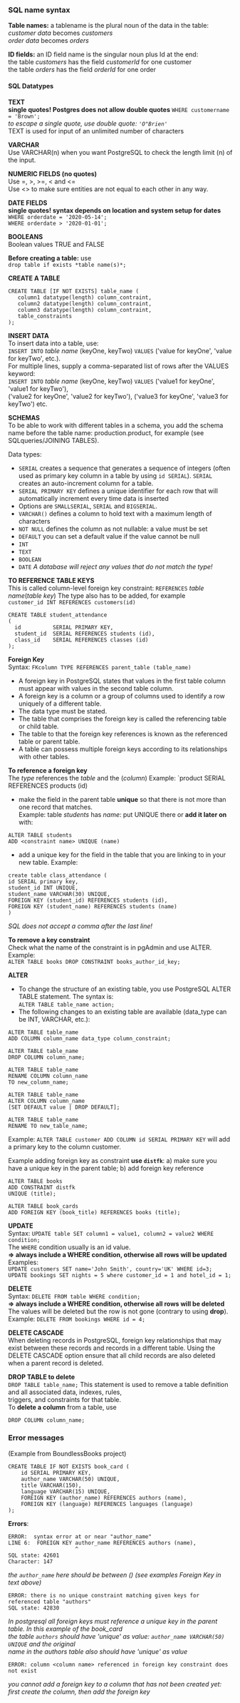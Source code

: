### SQL name syntax

**Table names:** a tablename is the plural noun of the data in the table:  
*customer data* becomes *customers*  
*order data* becomes *orders*  

**ID fields:** an ID field name is the singular noun plus Id at the end:  
the table *customers* has the field *customerId* for one customer  
the table *orders* has the field *orderId* for one order  

#### SQL Datatypes

**TEXT**  
**single quotes! Postgres does not allow double quotes**
`WHERE customername = 'Brown';`  
*to escape a single quote, use double quote: `'O"Brien'`*  
TEXT is used for input of an unlimited number of characters  

**VARCHAR**  
Use VARCHAR(n) when you want PostgreSQL to check the length limit (n) of the input.  

**NUMERIC FIELDS (no quotes)**  
Use =, >, >=, < and <=  
Use <> to make sure entities are not equal to each other in any way.

**DATE FIELDS**  
**single quotes! syntax depends on location and system setup for dates**  
`WHERE orderdate = '2020-05-14';`  
`WHERE orderdate > '2020-01-01';`  

**BOOLEANS**  
Boolean values TRUE and FALSE  

**Before creating a table:** use  
`drop table if exists *table name(s)*;`  

**CREATE A TABLE**  
```
CREATE TABLE [IF NOT EXISTS] table_name (
   column1 datatype(length) column_contraint,
   column2 datatype(length) column_contraint,
   column3 datatype(length) column_contraint,
   table_constraints
);
```

**INSERT DATA**  
To insert data into a table, use:  
`INSERT INTO` *table name* (keyOne, keyTwo) `VALUES` ('value for keyOne', 'value for keyTwo', etc.).  
For multiple lines, supply a comma-separated list of rows after the VALUES keyword:  
`INSERT INTO` *table name* (keyOne, keyTwo) `VALUES` ('value1 for keyOne', 'value1 for keyTwo'),  
('value2 for keyOne', 'value2 for keyTwo'), ('value3 for keyOne', 'value3 for keyTwo') etc.  


**SCHEMAS**  
To be able to work with different tables in a schema, you add the schema name before the table name: production.product, for example (see SQLqueries/JOINING TABLES).

Data types:  

* `SERIAL` creates a sequence that generates a sequence of integers (often used as primary key column in a table by using `id SERIAL`). `SERIAL` creates an auto-increment column for a table.
* `SERIAL PRIMARY KEY` defines a unique identifier for each row that will automatically increment every time data is inserted
* Options are `SMALLSERIAL`, `SERIAL` and `BIGSERIAL`.
* `VARCHAR()` defines a column to hold text with a maximum length of characters
* `NOT NULL` defines the column as not nullable: a value must be set
* `DEFAULT` you can set a default value if the value cannot be null
* `INT`
* `TEXT`
* `BOOLEAN`
* `DATE`
*A database will reject any values that do not match the type!*  


**TO REFERENCE TABLE KEYS**  
This is called column-level foreign key constraint: `REFERENCES` *table name*(*table key*) The type also has to be added, for example  
`customer_id INT REFERENCES customers(id)`
```
CREATE TABLE student_attendance
(
  id          SERIAL PRIMARY KEY,
  student_id  SERIAL REFERENCES students (id),
  class_id    SERIAL REFERENCES classes (id)
);
```

**Foreign Key**  
Syntax: `FKcolumn TYPE REFERENCES parent_table (table_name)`  
* A foreign key in PostgreSQL states that values in the first table column must appear with values in the second table column.
* A foreign key is a column or a group of columns used to identify a row uniquely of a different table.
* The data type must be stated.
* The table that comprises the foreign key is called the referencing table or child table.
* The table to that the foreign key references is known as the referenced table or parent table.
* A table can possess multiple foreign keys according to its relationships with other tables. 

**To reference a foreign key**  
The *type* references the *table* and the (*column*) 
Example: `product SERIAL REFERENCES products (id)  

* make the field in the parent table **unique** so that there is not more than one record that matches.   
Example: table *students* has *name*: put UNIQUE there or **add it later on** with: 
```
ALTER TABLE students  
ADD <constraint name> UNIQUE (name)
```
* add a unique key for the field in the table that you are linking to in your new table. Example:  
```
create table class_attendance (
id SERIAL primary key,
student_id INT UNIQUE,
student_name VARCHAR(30) UNIQUE,
FOREIGN KEY (student_id) REFERENCES students (id),
FOREIGN KEY (student_name) REFERENCES students (name)
)
```
*SQL does not accept a comma after the last line!*

**To remove a key constraint**  
Check what the name of the constraint is in pgAdmin and use ALTER. Example:  
`ALTER TABLE books DROP CONSTRAINT books_author_id_key;`

**ALTER**
* To change the structure of an existing table, you use PostgreSQL ALTER TABLE statement. The syntax is:  
`ALTER TABLE table_name action;`
* The following changes to an existing table are available (data_type can be INT, VARCHAR, etc.):
```
ALTER TABLE table_name 
ADD COLUMN column_name data_type column_constraint;

ALTER TABLE table_name 
DROP COLUMN column_name;

ALTER TABLE table_name 
RENAME COLUMN column_name 
TO new_column_name;

ALTER TABLE table_name 
ALTER COLUMN column_name 
[SET DEFAULT value | DROP DEFAULT];

ALTER TABLE table_name 
RENAME TO new_table_name;
```

Example: `ALTER TABLE customer ADD COLUMN id SERIAL PRIMARY KEY` will add a primary key to the column customer.  

Example adding foreign key as constraint **use `distfk`**: a) make sure you have a unique key in the parent table; b) add foreign key reference
```
ALTER TABLE books
ADD CONSTRAINT distfk
UNIQUE (title); 

ALTER TABLE book_cards
ADD FOREIGN KEY (book_title) REFERENCES books (title);
```

**UPDATE**  
Syntax: `UPDATE table SET column1 = value1, column2 = value2 WHERE condition;`  
The `WHERE` condition usually is an id value.  
**=> always include a WHERE condition, otherwise all rows will be updated**
Examples:  
`UPDATE customers SET name='John Smith', country='UK' WHERE id=3;`  
`UPDATE bookings SET nights = 5 where customer_id = 1 and hotel_id = 1;`  

**DELETE**  
Syntax: `DELETE FROM table WHERE condition;`  
**=> always include a WHERE condition, otherwise all rows will be deleted**  
The values will be deleted but the row is not gone (contrary to using **drop**).  
Example: `DELETE FROM bookings WHERE id = 4;`

**DELETE CASCADE**  
When deleting records in PostgreSQL, foreign key relationships that may exist between these records and records in a  different table. Using the DELETE CASCADE option ensure that all child records are also deleted when a parent record is  deleted.  

**DROP TABLE to delete**  
`DROP TABLE table_name;` This statement is used to remove a table definition and all associated data, indexes, rules,  
triggers, and constraints for that table.  
To **delete a column** from a table, use 
```ALTER TABLE table_name 
DROP COLUMN column_name;
```


### Error messages
(Example from BoundlessBooks project) 
```
CREATE TABLE IF NOT EXISTS book_card (
	id SERIAL PRIMARY KEY,
	author_name VARCHAR(50) UNIQUE,
	title VARCHAR(150),
	language VARCHAR(15) UNIQUE,
	FOREIGN KEY (author_name) REFERENCES authors (name),
	FOREIGN KEY (language) REFERENCES languages (language)
);
```
**Errors**:  
```
ERROR:  syntax error at or near "author_name"
LINE 6:  FOREIGN KEY author_name REFERENCES authors (name),
                     ^
SQL state: 42601
Character: 147
```
*the `author_name` here should be between () (see examples Foreign Key in text above)*  

```
ERROR: there is no unique constraint matching given keys for referenced table "authors"
SQL state: 42830  
```
*In postgresql all foreign keys must reference a unique key in the parent table. In this example of the book_card*  
*the table `authors` should have 'unique' as value: `author_name VARCHAR(50) UNIQUE` and the original*  
*name in the authors table also should have 'unique' as value*  

```
ERROR: column <column name> referenced in foreign key constraint does not exist  
```
*you cannot add a foreign key to a column that has not been created yet: first create the column, then add the foreign key*